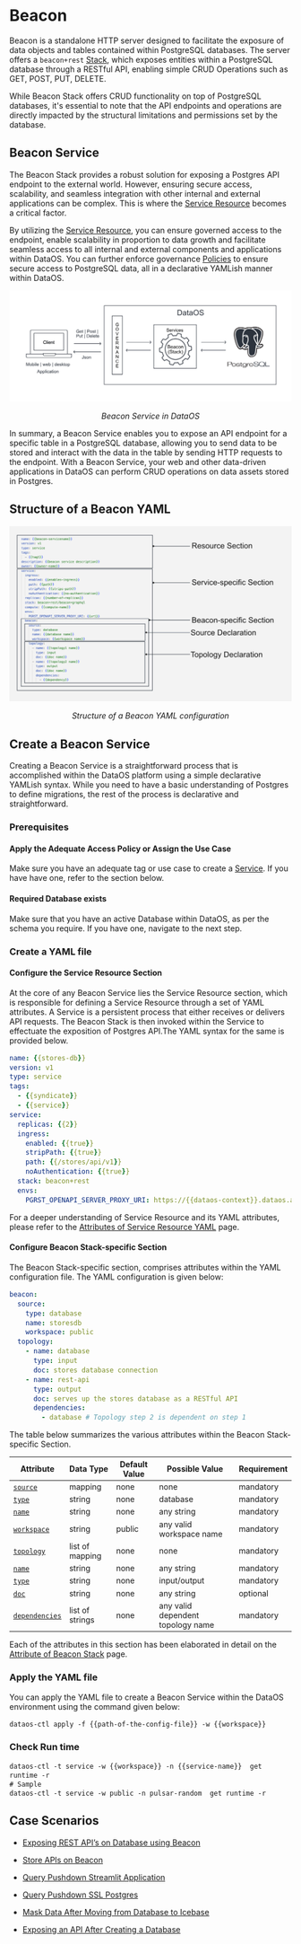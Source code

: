 # Beacon

Beacon is a standalone HTTP server designed to facilitate the exposure of data objects and tables contained within PostgreSQL databases. The server offers a `beacon+rest` [Stack](../stacks.md), which exposes entities within a PostgreSQL database through a RESTful API, enabling simple CRUD Operations such as GET, POST, PUT, DELETE.

<aside class=callout>

While Beacon Stack offers CRUD functionality on top of PostgreSQL databases, it's essential to note that the API endpoints and operations are directly impacted by the structural limitations and permissions set by the database. 

</aside>

## Beacon Service

The Beacon Stack provides a robust solution for exposing a Postgres API endpoint to the external world. However, ensuring secure access, scalability, and seamless integration with other internal and external applications can be complex. This is where the [Service Resource](../service.md) becomes a critical factor.

By utilizing the [Service Resource](../service.md), you can ensure governed access to the endpoint, enable scalability in proportion to data growth and facilitate seamless access to all internal and external components and applications within DataOS. You can further enforce governance [Policies](../policy.md) to ensure secure access to PostgreSQL data, all in a declarative YAMLish manner within DataOS. 

![beacon](./beacon/beacon.png)

<center><i>Beacon Service in DataOS</i></center>

In summary, a Beacon Service enables you to expose an API endpoint for a specific table in a PostgreSQL database, allowing you to send data to be stored and interact with the data in the table by sending HTTP requests to the endpoint. With a Beacon Service, your web and other data-driven applications in DataOS can perform CRUD operations on data assets stored in Postgres.

## Structure of a Beacon YAML

![Beacon YAML Configuration Syntax](./beacon/beacon_syntax.png)

<center><i>Structure of a Beacon YAML configuration</i></center>

## Create a Beacon Service

Creating a Beacon Service is a straightforward process that is accomplished within the DataOS platform using a simple declarative YAMLish syntax. While you need to have a basic understanding of Postgres to define migrations, the rest of the process is declarative and straightforward. 

### **Prerequisites**

#### **Apply the Adequate Access Policy or Assign the Use Case**

Make sure you have an adequate tag or use case to create a [Service](../service.md). If you have have one, refer to the section below.

#### **Required Database exists**

Make sure that you have an active Database within DataOS, as per the schema you require. If you have one, navigate to the next step.

### **Create a YAML file**

#### **Configure the Service Resource Section**

At the core of any Beacon Service lies the Service Resource section, which is responsible for defining a Service Resource through a set of YAML attributes. A Service is a persistent process that either receives or delivers API requests. The Beacon Stack is then invoked within the Service to effectuate the exposition of Postgres API.The YAML syntax for the same is provided below.

```yaml
name: {{stores-db}}
version: v1 
type: service 
tags: 
  - {{syndicate}}
  - {{service}}
service: 
  replicas: {{2}} 
  ingress: 
    enabled: {{true}} 
    stripPath: {{true}} 
    path: {{/stores/api/v1}} 
    noAuthentication: {{true}} 
  stack: beacon+rest 
  envs: 
    PGRST_OPENAPI_SERVER_PROXY_URI: https://{{dataos-context}}.dataos.app/{{database-path}} # e.g. https://adapting-spaniel.dataos.app/stores/api/v1/
```

For a deeper understanding of Service Resource and its YAML attributes, please refer to the [Attributes of Service Resource YAML](../service/yaml_configuration_attributes.md) page.

#### **Configure Beacon Stack-specific Section**

The Beacon Stack-specific section, comprises attributes within the YAML configuration file. The YAML configuration is given below:

```yaml
beacon:
  source:
    type: database 
    name: storesdb 
    workspace: public
  topology:
    - name: database
      type: input 
      doc: stores database connection 
    - name: rest-api
      type: output
      doc: serves up the stores database as a RESTful API
      dependencies:
        - database # Topology step 2 is dependent on step 1
```

The table below summarizes the various attributes within the Beacon Stack-specific Section.

| Attribute | Data Type | Default Value | Possible Value | Requirement |
| --- | --- | --- | --- | --- |
| [`source`](./beacon/beacon_yaml_attributes.md#source) | mapping | none | none | mandatory |
| [`type`](./beacon/beacon_yaml_attributes.md#type) | string | none | database | mandatory |
| [`name`](./beacon/beacon_yaml_attributes.md#name) | string | none | any string | mandatory |
| [`workspace`](./beacon/beacon_yaml_attributes.md#workspace) | string | public | any valid workspace name | mandatory |
| [`topology`](./beacon/beacon_yaml_attributes.md#topology) | list of mapping | none | none | mandatory |
| [`name`](./beacon/beacon_yaml_attributes.md#name-1) | string | none | any string | mandatory |
| [`type`](./beacon/beacon_yaml_attributes.md#type-1) | string | none | input/output | mandatory |
| [`doc`](./beacon/beacon_yaml_attributes.md#doc) | string | none | any string | optional |
| [`dependencies`](./beacon/beacon_yaml_attributes.md#dependencies) | list of strings | none | any valid dependent topology name | mandatory |

Each of the attributes in this section has been elaborated in detail on the [Attribute of Beacon Stack](./beacon/beacon_yaml_attributes.md) page.

### **Apply the YAML file**

You can apply the YAML file to create a Beacon Service within the DataOS environment using the command given below:

```shell
dataos-ctl apply -f {{path-of-the-config-file}} -w {{workspace}}
```

### **Check Run time**

```shell
dataos-ctl -t service -w {{workspace}} -n {{service-name}}  get runtime -r
# Sample
dataos-ctl -t service -w public -n pulsar-random  get runtime -r
```


## Case Scenarios

- [Exposing REST API’s on Database using Beacon](./beacon/exposing_rest_apis_on_database_using_beacon.md)

- [Store APIs on Beacon ](./beacon/store_apis_on_beacon.md)

- [Query Pushdown Streamlit Application ](./beacon/query_pushdown_streamlit_application.md)

- [Query Pushdown SSL Postgres](./beacon/query_pushdown_ssl_postgres.md)

- [Mask Data After Moving from Database to Icebase ](./beacon/mask_data_after_moving_from_database_to_icebase.md)

- [Exposing an API After Creating a Database ](./beacon/exposing_an_api_after_creating_a_database.md)